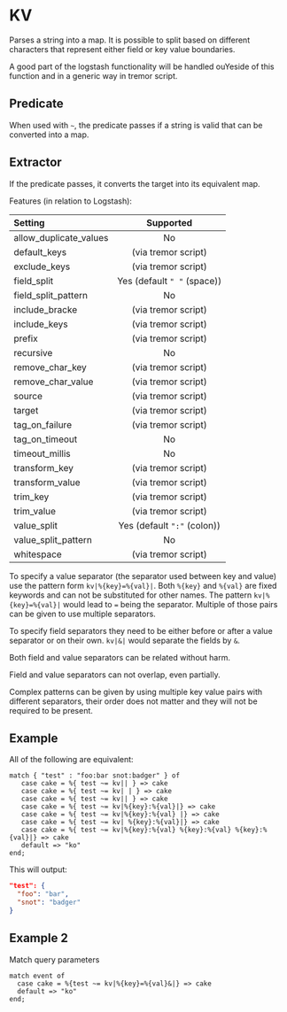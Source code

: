 # KV

 Parses a string into a map. It is possible to split based on different characters that represent  either field or key value boundaries.

 A good part of the logstash functionality will be handled ouYeside of this function and in a  generic way in tremor script.

## Predicate

When used with `~`, the predicate passes if a string is valid that can be converted into a map.

## Extractor

If the predicate passes, it converts the target into its equivalent map.

 Features (in relation to Logstash):

| Setting                |          Supported          |
| :--------------------- | :-------------------------: |
| allow_duplicate_values |             No              |
| default_keys           |     (via tremor script)     |
| exclude_keys           |     (via tremor script)     |
| field_split            | Yes (default `" "` (space)) |
| field_split_pattern    |             No              |
| include_bracke         |     (via tremor script)     |
| include_keys           |     (via tremor script)     |
| prefix                 |     (via tremor script)     |
| recursive              |             No              |
| remove_char_key        |     (via tremor script)     |
| remove_char_value      |     (via tremor script)     |
| source                 |     (via tremor script)     |
| target                 |     (via tremor script)     |
| tag_on_failure         |     (via tremor script)     |
| tag_on_timeout         |             No              |
| timeout_millis         |             No              |
| transform_key          |     (via tremor script)     |
| transform_value        |     (via tremor script)     |
| trim_key               |     (via tremor script)     |
| trim_value             |     (via tremor script)     |
| value_split            | Yes (default `":"` (colon)) |
| value_split_pattern    |             No              |
| whitespace             |     (via tremor script)     |

To specify a value separator (the separator used between key and value) use the pattern form `kv|%{key}=%{val}|`. Both `%{key}` and `%{val}` are fixed keywords and can not be substituted for other names. The pattern `kv|%{key}=%{val}|` would lead to `=` being the separator. Multiple of those pairs can be given to use multiple separators.

To specify field separators they need to be either before or after a value separator or on their own. `kv|&|` would separate the fields by `&`.

Both field and value separators can be related without harm.

Field and value separators can not overlap, even partially.

Complex patterns can be given by using multiple key value pairs with different separators, their order does not matter and they will not be required to be present.

## Example

All of the following are equivalent:

```tremor
match { "test" : "foo:bar snot:badger" } of
   case cake = %{ test ~= kv|| } => cake
   case cake = %{ test ~= kv| | } => cake
   case cake = %{ test ~= kv|| } => cake
   case cake = %{ test ~= kv|%{key}:%{val}|} => cake
   case cake = %{ test ~= kv|%{key}:%{val} |} => cake
   case cake = %{ test ~= kv| %{key}:%{val}|} => cake
   case cake = %{ test ~= kv|%{key}:%{val} %{key}:%{val} %{key}:%{val}|} => cake
   default => "ko"
end;
```

This will output:

```json
"test": {
  "foo": "bar",
  "snot": "badger"
}
```

## Example 2

Match query parameters

```tremor
match event of
  case cake = %{test ~= kv|%{key}=%{val}&|} => cake
  default => "ko"
end;
```
